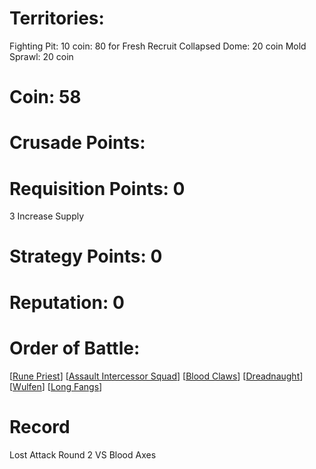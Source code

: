 # Territories: 
Fighting Pit: 10 coin: 80 for Fresh Recruit
Collapsed Dome: 20 coin
Mold Sprawl: 20 coin

# Coin: 58

# Crusade Points: 

# Requisition Points: 0
3 Increase Supply

# Strategy Points: 0

# Reputation: 0

# Order of Battle:
[[Rune Priest]]
[[Assault Intercessor Squad]]
[[Blood Claws]]
[[Dreadnaught]]
[[Wulfen]]
[[Long Fangs]]

# Record
Lost Attack Round 2 VS Blood Axes

[//begin]: # "Autogenerated link references for markdown compatibility"
[Rune Priest]: rune-priest "Rune Priest"
[Assault Intercessor Squad]: assault-intercessor-squad "Assault Intercessor Squad"
[Blood Claws]: blood-claws "Blood Claws"
[Dreadnaught]: dreadnaught "Dreadnaught"
[Wulfen]: wulfen "Wulfen"
[Long Fangs]: long-fangs "Long Fangs"
[//end]: # "Autogenerated link references"